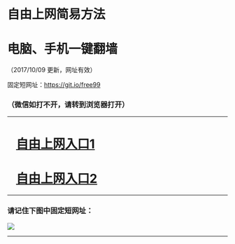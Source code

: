﻿# 自由上网简易方法

# 电脑、手机一键翻墙

（2017/10/09 更新，网址有效）

固定短网址：https://git.io/free99

### （微信如打不开，请转到浏览器打开）


***





# &nbsp;&nbsp; <a href="http://ft3262330455.fwq-tz-1001.info/fwqtz01.html?t=10090013909 " target="_blank">自由上网入口1</a>
# &nbsp;&nbsp; <a href="http://ft1446721690.fwq-tz-1002.info/fwqtz02.html?t=100900110769 " target="_blank">自由上网入口2</a>
***

### 请记住下图中固定短网址：

<img src="https://s3-us-west-2.amazonaws.com/fwq-1001/yjfq-20170905okok.png" /> 


***

